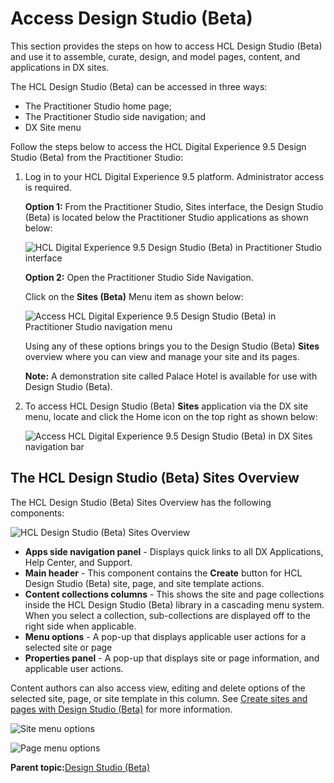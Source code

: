 # Access Design Studio (Beta)

This section provides the steps on how to access HCL Design Studio \(Beta\) and use it to assemble, curate, design, and model pages, content, and applications in DX sites.

The HCL Design Studio \(Beta\) can be accessed in three ways:

-   The Practitioner Studio home page;
-   The Practitioner Studio side navigation; and
-   DX Site menu

Follow the steps below to access the HCL Digital Experience 9.5 Design Studio \(Beta\) from the Practitioner Studio:

1.  Log in to your HCL Digital Experience 9.5 platform. Administrator access is required.

    **Option 1:** From the Practitioner Studio, Sites interface, the Design Studio \(Beta\) is located below the Practitioner Studio applications as shown below:

    ![HCL Digital Experience 9.5 Design Studio (Beta) in Practitioner                                 Studio interface](../images/Design%20Studio%20tile%20in%20HCL%20DX%20Practitioner%20Studio.png "Access HCL Digital Experience 9.5 Design Studio (Beta) in
                                            Practitioner Studio interface")

    **Option 2:** Open the Practitioner Studio Side Navigation.

    Click on the **Sites \(Beta\)** Menu item as shown below:

    ![Access HCL Digital Experience 9.5 Design Studio (Beta) in                                 Practitioner Studio navigation menu](../images/Access%20Design%20Studio%20in%20Practitioner%20Studio%20navigation%20menu.png "Access HCL Digital Experience 9.5 Design Studio
                                                (Beta) in Practitioner Studio navigation menu")

    Using any of these options brings you to the Design Studio \(Beta\) **Sites** overview where you can view and manage your site and its pages.

    **Note:** A demonstration site called Palace Hotel is available for use with Design Studio \(Beta\).

2.  To access HCL Design Studio \(Beta\) **Sites** application via the DX site menu, locate and click the Home icon on the top right as shown below:

    ![Access HCL Digital Experience 9.5 Design Studio (Beta) in DX Sites                                 navigation bar](../images/HCL%20Digital%20Experience%209.5%20Design%20Studio%20Beta%20in%20DX%20Sites%20navigation%20bar.png "Access HCL Digital Experience 9.5 Design Studio (Beta) in DX
                                    Sites navigation bar")


## The HCL Design Studio \(Beta\) **Sites** **Overview**

The HCL Design Studio \(Beta\) Sites Overview has the following components:

![HCL Design Studio (Beta) Sites Overview](../images/DX_Design_Studio_Sites_overview.png)

-   **Apps side navigation panel** - Displays quick links to all DX Applications, Help Center, and Support.
-   **Main header** - This component contains the **Create** button for HCL Design Studio \(Beta\) site, page, and site template actions.
-   **Content collections columns** - This shows the site and page collections inside the HCL Design Studio \(Beta\) library in a cascading menu system. When you select a collection, sub-collections are displayed off to the right side when applicable.
-   **Menu options** - A pop-up that displays applicable user actions for a selected site or page
-   **Properties panel** - A pop-up that displays site or page information, and applicable user actions.

Content authors can also access view, editing and delete options of the selected site, page, or site template in this column. See [Create sites and pages with Design Studio \(Beta\)](create_dx_9_5_pages_design_studio.md) for more information.

![Site menu options](../images/dx_site_menu_options.png "Site menu options")

![Page menu options](../images/dx_page_menu_options.png "Page menu options")

**Parent topic:**[Design Studio \(Beta\) ](../design_studio/design_studio_overview.md)

